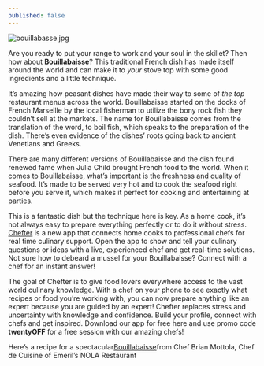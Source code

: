 ```yaml
---
published: false
---
```

![bouillabasse.jpg]({{site.baseurl}}/img/bouillabasse.jpg)


Are you ready to put your range to work and your soul in the skillet? Then how about **Bouillabaisse**? This traditional French dish has made itself around the world and can make it to _your_ stove top with some good ingredients and a little technique. 


It’s amazing how peasant dishes have made their way to some of _the top_ restaurant menus across the world. Bouillabaisse started on the docks of French Marseille by the local fisherman to utilize the bony rock fish they couldn’t sell at the markets. The name for Bouillabaisse comes from the translation of the word, to boil fish, which speaks to the preparation of the dish.  There’s even evidence of the dishes’ roots going back to ancient Venetians and Greeks.


There are many different versions of Bouillabaisse and the dish found renewed fame when Julia Child brought French food to the world. When it comes to Bouillabaisse, what’s important is the freshness and quality of seafood. It’s made to be served very hot and to cook the seafood right before you serve it, which makes it perfect for cooking and entertaining at parties. 


This is a fantastic dish but the technique here is key. As a home cook, it’s not always easy to prepare everything perfectly or to do it without stress. [Chefter](http://apple.co/2cvLq04) is a new app that connects home cooks to professional chefs for real time culinary support. Open the app to show and tell your culinary questions or ideas with a live, experienced chef and get real-time solutions. Not sure how to debeard a mussel for your Bouillabaisse? Connect with a chef for an instant answer!


The goal of Chefter is to give food lovers everywhere access to the vast world culinary knowledge. With a chef on your phone to see exactly what recipes or food you’re working with, you can now prepare anything like an expert because you are guided by an expert! Chefter replaces stress and uncertainty with knowledge and confidence. Build your profile, connect with chefs and get inspired. Download our app for free here and use promo code **twentyOFF** for a free session with our amazing chefs! 


Here’s a recipe for a spectacular[Bouillabaisse](http://bit.ly/2c5FCbl)from Chef Brian Mottola, Chef de Cuisine of Emeril’s NOLA Restaurant

